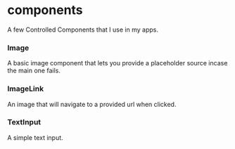 # components
A few Controlled Components that I use in my apps.

### Image
A basic image component that lets you provide a placeholder source incase the main one fails.

### ImageLink
An image that will navigate to a provided url when clicked.

### TextInput
A simple text input.
